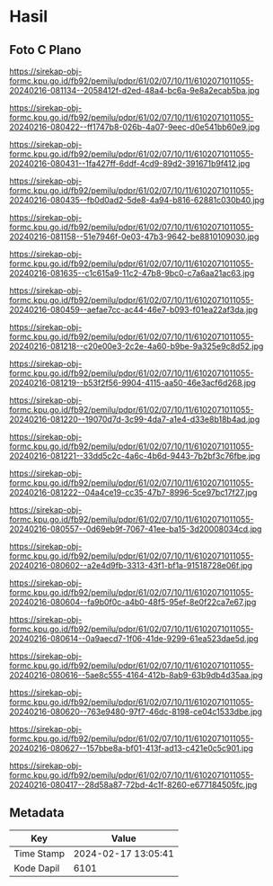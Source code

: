 # Hasil

## Foto C Plano

https://sirekap-obj-formc.kpu.go.id/fb92/pemilu/pdpr/61/02/07/10/11/6102071011055-20240216-081134--2058412f-d2ed-48a4-bc6a-9e8a2ecab5ba.jpg

https://sirekap-obj-formc.kpu.go.id/fb92/pemilu/pdpr/61/02/07/10/11/6102071011055-20240216-080422--ff1747b8-026b-4a07-9eec-d0e541bb60e9.jpg

https://sirekap-obj-formc.kpu.go.id/fb92/pemilu/pdpr/61/02/07/10/11/6102071011055-20240216-080431--1fa427ff-6ddf-4cd9-89d2-391671b9f412.jpg

https://sirekap-obj-formc.kpu.go.id/fb92/pemilu/pdpr/61/02/07/10/11/6102071011055-20240216-080435--fb0d0ad2-5de8-4a94-b816-62881c030b40.jpg

https://sirekap-obj-formc.kpu.go.id/fb92/pemilu/pdpr/61/02/07/10/11/6102071011055-20240216-081158--51e7946f-0e03-47b3-9642-be8810109030.jpg

https://sirekap-obj-formc.kpu.go.id/fb92/pemilu/pdpr/61/02/07/10/11/6102071011055-20240216-081635--c1c615a9-11c2-47b8-9bc0-c7a6aa21ac63.jpg

https://sirekap-obj-formc.kpu.go.id/fb92/pemilu/pdpr/61/02/07/10/11/6102071011055-20240216-080459--aefae7cc-ac44-46e7-b093-f01ea22af3da.jpg

https://sirekap-obj-formc.kpu.go.id/fb92/pemilu/pdpr/61/02/07/10/11/6102071011055-20240216-081218--c20e00e3-2c2e-4a60-b9be-9a325e9c8d52.jpg

https://sirekap-obj-formc.kpu.go.id/fb92/pemilu/pdpr/61/02/07/10/11/6102071011055-20240216-081219--b53f2f56-9904-4115-aa50-46e3acf6d268.jpg

https://sirekap-obj-formc.kpu.go.id/fb92/pemilu/pdpr/61/02/07/10/11/6102071011055-20240216-081220--19070d7d-3c99-4da7-a1e4-d33e8b18b4ad.jpg

https://sirekap-obj-formc.kpu.go.id/fb92/pemilu/pdpr/61/02/07/10/11/6102071011055-20240216-081221--33dd5c2c-4a6c-4b6d-9443-7b2bf3c76fbe.jpg

https://sirekap-obj-formc.kpu.go.id/fb92/pemilu/pdpr/61/02/07/10/11/6102071011055-20240216-081222--04a4ce19-cc35-47b7-8996-5ce97bc17f27.jpg

https://sirekap-obj-formc.kpu.go.id/fb92/pemilu/pdpr/61/02/07/10/11/6102071011055-20240216-080557--0d69eb9f-7067-41ee-ba15-3d20008034cd.jpg

https://sirekap-obj-formc.kpu.go.id/fb92/pemilu/pdpr/61/02/07/10/11/6102071011055-20240216-080602--a2e4d9fb-3313-43f1-bf1a-91518728e06f.jpg

https://sirekap-obj-formc.kpu.go.id/fb92/pemilu/pdpr/61/02/07/10/11/6102071011055-20240216-080604--fa9b0f0c-a4b0-48f5-95ef-8e0f22ca7e67.jpg

https://sirekap-obj-formc.kpu.go.id/fb92/pemilu/pdpr/61/02/07/10/11/6102071011055-20240216-080614--0a9aecd7-1f06-41de-9299-61ea523dae5d.jpg

https://sirekap-obj-formc.kpu.go.id/fb92/pemilu/pdpr/61/02/07/10/11/6102071011055-20240216-080616--5ae8c555-4164-412b-8ab9-63b9db4d35aa.jpg

https://sirekap-obj-formc.kpu.go.id/fb92/pemilu/pdpr/61/02/07/10/11/6102071011055-20240216-080620--763e9480-97f7-46dc-8198-ce04c1533dbe.jpg

https://sirekap-obj-formc.kpu.go.id/fb92/pemilu/pdpr/61/02/07/10/11/6102071011055-20240216-080627--157bbe8a-bf01-413f-ad13-c421e0c5c901.jpg

https://sirekap-obj-formc.kpu.go.id/fb92/pemilu/pdpr/61/02/07/10/11/6102071011055-20240216-080417--28d58a87-72bd-4c1f-8260-e677184505fc.jpg


## Metadata

| Key        | Value               |
| ---------- | ------------------- |
| Time Stamp | 2024-02-17 13:05:41 |
| Kode Dapil | 6101                |



